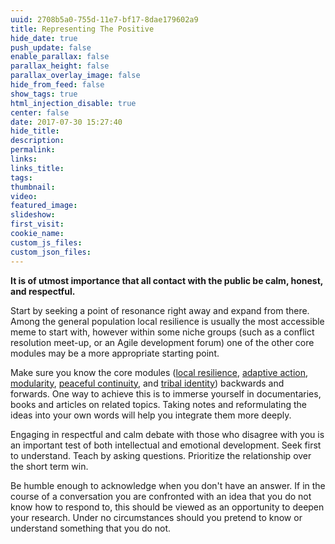 ```yaml
---
uuid: 2708b5a0-755d-11e7-bf17-8dae179602a9
title: Representing The Positive
hide_date: true
push_update: false
enable_parallax: false
parallax_height: false
parallax_overlay_image: false
hide_from_feed: false
show_tags: true
html_injection_disable: true
center: false
date: 2017-07-30 15:27:40
hide_title:
description:
permalink:
links:
links_title:
tags:
thumbnail:
video:
featured_image:
slideshow:
first_visit:
cookie_name:
custom_js_files:
custom_json_files:
---
```

**It is of utmost importance that all contact with the public be calm, honest, and respectful.**

Start by seeking a point of resonance right away and expand from there. Among the general population local resilience is usually the most accessible meme to start with, however within some niche groups (such as a conflict resolution meet-up, or an Agile development forum) one of the other core modules may be a more appropriate starting point.

Make sure you know the core modules ([local resilience](/modules/local-resilience), [adaptive action](/modules/adaptive-action), [modularity](/modules/modularity), [peaceful continuity](/modules/peaceful-continuity), and [tribal identity](/modules/tribal-identity)) backwards and forwards. One way to achieve this is to immerse yourself in documentaries, books and articles on related topics. Taking notes and reformulating the ideas into your own words will help you integrate them more deeply. 

Engaging in respectful and calm debate with those who disagree with you is an important test of both intellectual and emotional development. Seek first to understand. Teach by asking questions. Prioritize the relationship over the short term win.

Be humble enough to acknowledge when you don't have an answer. If in the course of a conversation you are confronted with an idea that you do not know how to respond to, this should be viewed as an opportunity to deepen your research. Under no circumstances should you pretend to know or understand something that you do not.  